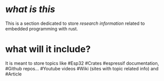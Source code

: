#  _what is this_

This is a section dedicated to store _research information_ related to embedded programming with rust.

# what will it include?

It is meant to store topics like #Esp32 
#Crates #espressif documentation, #Github repos... #Youtube videos #Wiki (sites with topic related info) and #Article